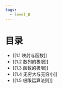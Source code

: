 ```yaml
---
tags: 
  - level_B
---
```


# 目录
- [[1.1 映射与函数]]
- [[1.2 数列的极限]]
- [[1.3 函数的极限]]
- [[1.4 无穷大与无穷小]]
- [[1.5 极限运算法则]]